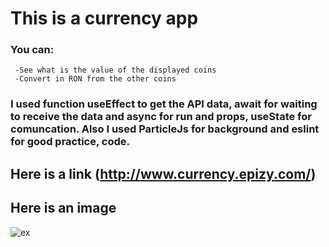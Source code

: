 # This is a currency app
### You can:
     -See what is the value of the displayed coins
     -Convert in RON from the other coins

### I used function useEffect to get the API data, await for waiting to receive the data and async for run and props, useState for comuncation. Also I used ParticleJs for background and eslint for good practice, code.

## Here is a link (http://www.currency.epizy.com/)

## Here is an image
![ex](https://user-images.githubusercontent.com/37274630/107539214-690f2500-6bcd-11eb-8d6e-a6f002183687.jpg)
